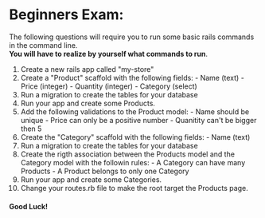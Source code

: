 # Beginners Exam:

  The following questions will require you to run some basic rails commands in the command line.  
  **You will have to realize by yourself what commands to run**.

  1. Create a new rails app called "my-store"
  2. Create a "Product" scaffold with the following fields:
    - Name (text)
    - Price (integer)
    - Quantity (integer)
    - Category (select)
  3. Run a migration to create the tables for your database
  4. Run your app and create some Products.
  5. Add the following validations to the Product model:
    - Name should be unique
    - Price can only be a positive number
    - Quanitity can't be bigger then 5
  6. Create the "Category" scaffold with the following fields:
    - Name (text)
  7. Run a migration to create the tables for your database
  8. Create the rigth association between the Products model and the Category model with the followin rules:
    - A Category can have many Products
    - A Product belongs to only one Category
  9. Run your app and create some Categories.
  10. Change your routes.rb file to make the root target the Products page.


#### Good Luck!